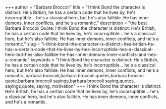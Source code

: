 +++
author = "Barbara Broccoli"
title = "I think Bond the character is distinct: He's British, he has a certain code that he lives by, he's incorruptible... he's a classical hero, but he's also fallible. He has inner demons, inner conflicts, and he's a romantic."
description = "the best Barbara Broccoli Quote: I think Bond the character is distinct: He's British, he has a certain code that he lives by, he's incorruptible... he's a classical hero, but he's also fallible. He has inner demons, inner conflicts, and he's a romantic."
slug = "i-think-bond-the-character-is-distinct:-hes-british-he-has-a-certain-code-that-he-lives-by-hes-incorruptible-hes-a-classical-hero-but-hes-also-fallible-he-has-inner-demons-inner-conflicts-and-hes-a-romantic"
keywords = "I think Bond the character is distinct: He's British, he has a certain code that he lives by, he's incorruptible... he's a classical hero, but he's also fallible. He has inner demons, inner conflicts, and he's a romantic.,barbara broccoli,barbara broccoli quotes,barbara broccoli quote,barbara broccoli sayings,barbara broccoli saying,quotes, sayings,quote, saying, motivation"
+++
I think Bond the character is distinct: He's British, he has a certain code that he lives by, he's incorruptible... he's a classical hero, but he's also fallible. He has inner demons, inner conflicts, and he's a romantic.
